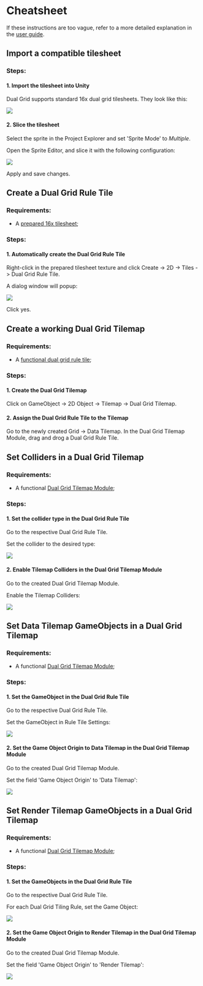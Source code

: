# Cheatsheet

If these instructions are too vague, refer to a more detailed explanation in the [user guide](user-guide.md).

## Import a compatible tilesheet

### Steps:

#### 1. Import the tilesheet into Unity

Dual Grid supports standard 16x dual grid tilesheets. They look like this:

![](Images/16x-tileset-divided.png)

#### 2. Slice the tilesheet

Select the sprite in the Project Explorer and set 'Sprite Mode' to _Multiple_.

Open the Sprite Editor, and slice it with the following configuration:

![](Images/sprite-editor-slice.png)

Apply and save changes.

## Create a Dual Grid Rule Tile

### Requirements:

- A [prepared 16x tilesheet](#import-a-compatible-tilesheet);

### Steps:

#### 1. Automatically create the Dual Grid Rule Tile

Right-click in the prepared tilesheet texture and click Create -> 2D -> Tiles -> Dual Grid Rule Tile.

A dialog window will popup:

![](Images/confirm-automatic-tiling-rules.png)

Click yes.

## Create a working Dual Grid Tilemap

### Requirements:

- A [functional dual grid rule tile](#create-a-dual-grid-rule-tile);

### Steps:

#### 1. Create the Dual Grid Tilemap

Click on GameObject -> 2D Object -> Tilemap -> Dual Grid Tilemap.

#### 2. Assign the Dual Grid Rule Tile to the Tilemap

Go to the newly created Grid -> Data Tilemap. In the Dual Grid Tilemap Module, drag and drog a Dual Grid Rule Tile.

## Set Colliders in a Dual Grid Tilemap

### Requirements:

- A functional [Dual Grid Tilemap Module](#create-a-working-dual-grid-tilemap);

### Steps:

#### 1. Set the collider type in the Dual Grid Rule Tile

Go to the respective Dual Grid Rule Tile.

Set the collider to the desired type:

![](Images/dual-grid-rule-tile-collider.png)

#### 2. Enable Tilemap Colliders in the Dual Grid Tilemap Module

Go to the created Dual Grid Tilemap Module.

Enable the Tilemap Colliders:

![](Images/dual-grid-tilemap-module-collider.png)

## Set Data Tilemap GameObjects in a Dual Grid Tilemap

### Requirements:

- A functional [Dual Grid Tilemap Module](#create-a-working-dual-grid-tilemap);

### Steps:

#### 1. Set the GameObject in the Dual Grid Rule Tile

Go to the respective Dual Grid Rule Tile.

Set the GameObject in Rule Tile Settings:

![](Images/dual-grid-rule-tile-game-object.png)

#### 2. Set the Game Object Origin to Data Tilemap in the Dual Grid Tilemap Module

Go to the created Dual Grid Tilemap Module.

Set the field 'Game Object Origin' to 'Data Tilemap':

![](Images/dual-grid-tilemap-module-game-object.png)

## Set Render Tilemap GameObjects in a Dual Grid Tilemap

### Requirements:

- A functional [Dual Grid Tilemap Module](#create-a-working-dual-grid-tilemap);

### Steps:

#### 1. Set the GameObjects in the Dual Grid Rule Tile

Go to the respective Dual Grid Rule Tile.

For each Dual Grid Tiling Rule, set the Game Object:

![](Images/dual-grid-rule-tile-tiling-rule-game-object.png)

#### 2. Set the Game Object Origin to Render Tilemap in the Dual Grid Tilemap Module

Go to the created Dual Grid Tilemap Module.

Set the field 'Game Object Origin' to 'Render Tilemap':

![](Images/dual-grid-tilemap-module-game-object.png)
